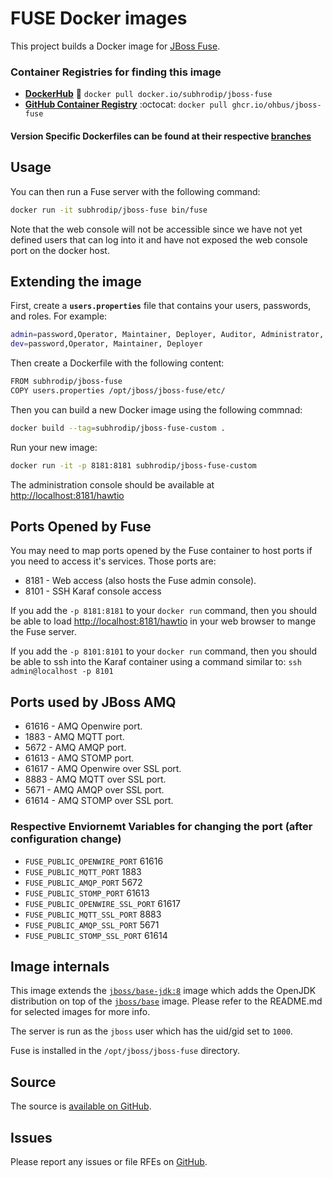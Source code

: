 # FUSE Docker images

This project builds a Docker image for [JBoss Fuse](https://developers.redhat.com/products/fuse/overview).


### Container Registries for finding this image

- [**DockerHub**](https://hub.docker.com/r/subhrodip/jboss-fuse) 🐬 `docker pull docker.io/subhrodip/jboss-fuse`
- [**GitHub Container Registry**](https://ghcr.io/ohbus/jboss-fuse) :octocat: `docker pull ghcr.io/ohbus/jboss-fuse`

#### Version Specific Dockerfiles can be found at their respective [branches](https://github.com/ohbus/jboss-fuse-docker/branches/all)

## Usage

You can then run a Fuse server with the following command:
```sh
docker run -it subhrodip/jboss-fuse bin/fuse
```
Note that the web console will not be accessible since we have not yet defined users that can log into it
and have not exposed the web console port on the docker host.



## Extending the image



First, create a **`users.properties`** file that contains your users, passwords, and roles.  For example:
```sh
admin=password,Operator, Maintainer, Deployer, Auditor, Administrator, SuperUser
dev=password,Operator, Maintainer, Deployer
```
Then create a Dockerfile with the following content:
```sh
FROM subhrodip/jboss-fuse
COPY users.properties /opt/jboss/jboss-fuse/etc/
```
Then you can build a new Docker image using the following commnad:
```sh
docker build --tag=subhrodip/jboss-fuse-custom .
```
Run your new image:
```sh
docker run -it -p 8181:8181 subhrodip/jboss-fuse-custom
```
The administration console should be available at [http://localhost:8181/hawtio](http://localhost:8181/hawtio)



## Ports Opened by Fuse

You may need to map ports opened by the Fuse container to host ports if you need to access it's services.
Those ports are:

* 8181 - Web access (also hosts the Fuse admin console).
* 8101 - SSH Karaf console access

If you add the `-p 8181:8181` to your `docker run` command, then you should be able to load [http://localhost:8181/hawtio](http://localhost:8181/hawtio) in your web browser to mange the Fuse server.

If you add the `-p 8101:8101` to your `docker run` command, then you should be able to ssh into the Karaf container using a command similar to: `ssh admin@localhost -p 8101`




## Ports used by JBoss AMQ

* 61616 - AMQ Openwire port.
* 1883  - AMQ MQTT port.
* 5672  - AMQ AMQP port.
* 61613 - AMQ STOMP port.
* 61617 - AMQ Openwire over SSL port.
* 8883  - AMQ MQTT over SSL port.
* 5671  - AMQ AMQP over SSL port.
* 61614 - AMQ STOMP over SSL port.

### Respective Enviornemt Variables for changing the port (after configuration change)
- `FUSE_PUBLIC_OPENWIRE_PORT` 61616
- `FUSE_PUBLIC_MQTT_PORT` 1883
- `FUSE_PUBLIC_AMQP_PORT` 5672
- `FUSE_PUBLIC_STOMP_PORT` 61613
- `FUSE_PUBLIC_OPENWIRE_SSL_PORT` 61617
- `FUSE_PUBLIC_MQTT_SSL_PORT` 8883
- `FUSE_PUBLIC_AMQP_SSL_PORT` 5671
- `FUSE_PUBLIC_STOMP_SSL_PORT` 61614



## Image internals

This image extends the [`jboss/base-jdk:8`](https://github.com/JBoss-Dockerfiles/base-jdk/tree/jdk8) image which adds the OpenJDK distribution on top of the [`jboss/base`](https://github.com/JBoss-Dockerfiles/base) image. Please refer to the README.md for selected images for more info.

The server is run as the `jboss` user which has the uid/gid set to `1000`.

Fuse is installed in the `/opt/jboss/jboss-fuse` directory.



## Source

The source is [available on GitHub](https://github.com/ohbus/jboss-fuse-docker).



## Issues

Please report any issues or file RFEs on [GitHub](https://github.com/ohbus/jboss-fuse-docker/issues).
